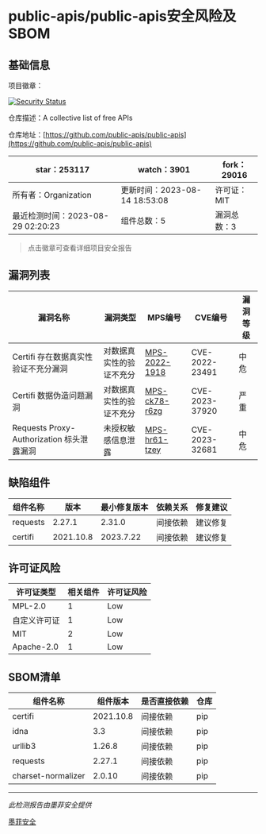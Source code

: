 # public-apis/public-apis安全风险及SBOM

## 基础信息

项目徽章：

[![Security Status](https://www.murphysec.com/platform3/v31/badge/1696226218859720704.svg)](https://www.murphysec.com/console/report/1696226218545147904/1696226218859720704)

仓库描述：A collective list of free APIs

仓库地址：[https://github.com/public-apis/public-apis](https://github.com/public-apis/public-apis)

| star：253117 | watch：3901 | fork：29016 |
| ----------- | -------------- | ------------ |
| 所有者：Organization | 更新时间：2023-08-14 18:53:08 | 许可证：MIT |
| 最近检测时间：2023-08-29 02:20:23 | 组件总数：5 | 漏洞总数：3 |

> 点击徽章可查看详细项目安全报告



## 漏洞列表

| 漏洞名称 | 漏洞类型 | MPS编号 | CVE编号 | 漏洞等级 |
| ------- | ------ | ------- | ------ | ----- |
|Certifi 存在数据真实性验证不充分漏洞|对数据真实性的验证不充分|[MPS-2022-1918](https://www.oscs1024.com/hd/MPS-2022-1918)|CVE-2022-23491|中危|
|Certifi 数据伪造问题漏洞|对数据真实性的验证不充分|[MPS-ck78-r6zg](https://www.oscs1024.com/hd/MPS-ck78-r6zg)|CVE-2023-37920|严重|
|Requests Proxy-Authorization 标头泄露漏洞|未授权敏感信息泄露|[MPS-hr61-tzey](https://www.oscs1024.com/hd/MPS-hr61-tzey)|CVE-2023-32681|中危|




## 缺陷组件

| 组件名称 | 版本 | 最小修复版本 | 依赖关系 | 修复建议 |
| -------- | ---- | ------------ | -------- | -------- |
|requests|2.27.1|2.31.0|间接依赖|建议修复|C:0|H:0|M:1|L:0|
|certifi|2021.10.8|2023.7.22|间接依赖|建议修复|C:1|H:0|M:1|L:0|




## 许可证风险

| 许可证类型 | 相关组件 | 许可证风险 |
| ---------- | -------- | ---------- |
|MPL-2.0|1|Low|
|自定义许可证|1|Low|
|MIT|2|Low|
|Apache-2.0|1|Low|




## SBOM清单

| 组件名称 | 组件版本 | 是否直接依赖 | 仓库 |
| -------- | -------- | ------------ | ---- |
|certifi|2021.10.8|间接依赖|pip|
|idna|3.3|间接依赖|pip|
|urllib3|1.26.8|间接依赖|pip|
|requests|2.27.1|间接依赖|pip|
|charset-normalizer|2.0.10|间接依赖|pip|


------

*此检测报告由墨菲安全提供*

[墨菲安全](www.murphysec.com)